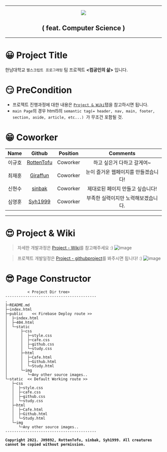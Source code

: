 ___  

<div align="center">
  <img src="./static/img/logo.png">
  <h2><b>( feat. Computer Science )</b></h2>
</div>

___  

# 😀 Project Title
  한남대학교 `웹스크립트 프로그래밍` 팀 프로젝트 **<컴공인의 삶>** 입니다. 

# 😏 PreCondition
- 프로젝트 진행과정에 대한 내용은 [`Project & Wiki`](https://github.com/JH9892/Life_of_Student#-project--wiki)탭을 참고하시면 됩니다.
- `main Page`의 경우 html5의 `semantic tag(= header, nav, main, footer, section, aside, article, etc...) `가 무조건 포함될 것.

# 😁 Coworker
| **Name** | **Github** | **Position** | **Comments** |
|:--------:|:-------:|:-------:|:-------:|
|이규호|[RottenTofu](https://github.com/RottenTofu)| Coworker | 하고 싶은거 다하고 갈게여~ |
|최재훈|[Giraffun](https://github.com/JH9892)| Coworker | 눈이 즐거운 웹페이지를 만들겠습니다! |
|신현수|[sinbak](https://github.com/sinbak)| Coworker | 제대로된 페이지 만들고 싶습니다!|
|심영훈|[Syh1999](https://github.com/Syh1999)| Coworker | 부족한 실력이지만 노력해보겠습니다.|
___  

# 😍 Project & Wiki
> 자세한 개발과정은 [Project - Wiki](https://github.com/JH9892/Life_of_Student/wiki)를 참고해주세요 :)
![image](https://user-images.githubusercontent.com/32566767/120707230-08498680-c4f5-11eb-8098-405b3ec54853.png)

> 프로젝트 개발일정은 [Project - githubproject](https://github.com/JH9892/Life_of_Student/projects/1)를 봐주시면 됩니다! :)
![image](https://user-images.githubusercontent.com/32566767/120707466-5199d600-c4f5-11eb-96a4-7c9088b9e6fe.png)



# 😎 Page Constructor
```
          < Project Dir tree>
-----------------------------------------
.
├─README.md
├─index.html
├─public    << Firebase Deploy route >> 
│  ├─index.html
│  ├─404.html
│  └─static
│      ├─css
│      │  ├─style.css
│      │  ├─cafe.css
│      │  ├─github.css
│      │  └─study.css
│      ├─html
│      │  ├─Cafe.html
│      │  ├─Github.html
│      │  └─Study.html
│      └─img
│         └─Any other source images..
└─static  << Default Working route >> 
   ├─css
   │  ├─style.css
   │  ├─cafe.css
   │  ├─github.css
   │  └─study.css
   ├─html
   │  ├─Cafe.html
   │  ├─Github.html
   │  └─Study.html
   └─img
      └─Any other source images..
-----------------------------------------

```

**`Copyright 2021. JH9892, RottenTofu, sinbak, Syh1999. All creatures cannot be copied without permission.`**

